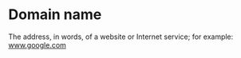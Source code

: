 [Title]: # (Domain name)
[Difficulty]: # (Beginner)
[Order]: # (31)

# Domain name

The address, in words, of a website or Internet service; for example: www.google.com